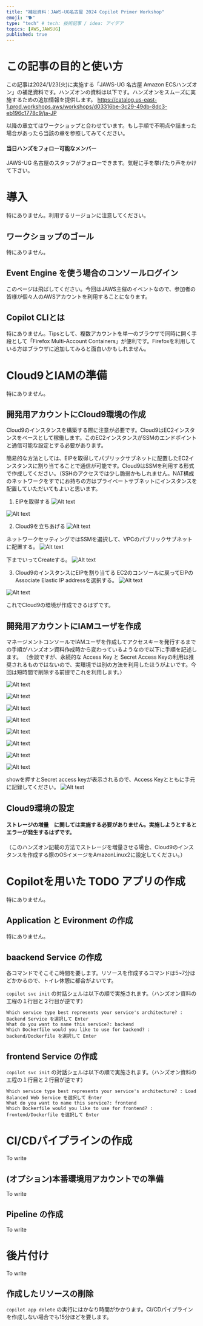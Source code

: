 ```yaml
---
title: "補足資料：JAWS-UG名古屋 2024 Copilot Primer Workshop"
emoji: "🐕"
type: "tech" # tech: 技術記事 / idea: アイデア
topics: [AWS,JAWSUG]
published: true
---
```


# この記事の目的と使い方
この記事は2024/1/23(火)に実施する「JAWS-UG 名古屋 Amazon ECSハンズオン」の補足資料です。ハンズオンの資料は以下です。ハンズオンをスムーズに実施するための追加情報を提供します。
https://catalog.us-east-1.prod.workshops.aws/workshops/d03316be-3c29-49db-8dc3-eb196c1778c9/ja-JP

以降の章立てはワークショップと合わせています。もし手順で不明点や詰まった場合があったら当該の章を参照してみてください。

#### 当日ハンズをフォロー可能なメンバー
JAWS-UG 名古屋のスタッフがフォローできます。気軽に手を挙げたり声をかけて下さい。

# 導入
特にありません。利用するリージョンに注意してください。

## ワークショップのゴール
特にありません。

## Event Engine を使う場合のコンソールログイン
このページは飛ばしてください。今回はJAWS主催のイベントなので、参加者の皆様が個々人のAWSアカウントを利用することになります。

## Copilot CLIとは
特にありません。Tipsとして、複数アカウントを単一のブラウザで同時に開く手段として「Firefox Multi-Account Containers」が便利です。Firefoxを利用している方はブラウザに追加してみると面白いかもしれません。

# Cloud9とIAMの準備
特にありません。
## 開発用アカウントにCloud9環境の作成
Cloud9のインスタンスを構築する際に注意が必要です。Cloud9はEC2インスタンスをベースとして稼働します。このEC2インスタンスがSSMのエンドポイントと通信可能な設定とする必要があります。

簡易的な方法としては、EIPを取得してパブリックサブネットに配置したEC2インスタンスに割り当てることで通信が可能です。Cloud9はSSMを利用する形式で作成してください。（SSHのアクセスでは少し脆弱かもしれません。NAT構成のネットワークをすでにお持ちの方はプライベートサブネットにインスタンスを配置していただいてもよいと思います。

1. EIPを取得する
![Alt text](/images/articles/jawsug-nagoya-copilotprimerworkshop-supplement/get-eip.png)

![Alt text](/images/articles/jawsug-nagoya-copilotprimerworkshop-supplement/allocate.png)

2. Cloud9を立ちあげる
![Alt text](/images/articles/jawsug-nagoya-copilotprimerworkshop-supplement/c9.png)

ネットワークセッティングではSSMを選択して、VPCのパブリックサブネットに配置する。
![Alt text](/images/articles/jawsug-nagoya-copilotprimerworkshop-supplement/c9nw.png)

下までいってCreateする。
![Alt text](/images/articles/jawsug-nagoya-copilotprimerworkshop-supplement/c9create.png)

3. Cloud9のインスタンスにEIPを割り当てる
EC2のコンソールに戻ってEIPのAssociate Elastic IP addressを選択する。
![Alt text](/images/articles/jawsug-nagoya-copilotprimerworkshop-supplement/eipalloc.png)

![Alt text](/images/articles/jawsug-nagoya-copilotprimerworkshop-supplement/associate.png)

これでCloud9の環境が作成できるはずです。

## 開発用アカウントにIAMユーザを作成
マネージメントコンソールでIAMユーザを作成してアクセスキーを発行するまでの手順がハンズオン資料作成時から変わっているようなので以下に手順を記述します。
（余談ですが、永続的な Access Key と Secret Access Keyの利用は推奨されるものではないので、実環境では別の方法を利用したほうがよいです。今回は短時間で削除する前提でこれを利用します。）
 
![Alt text](/images/articles/jawsug-nagoya-copilotprimerworkshop-supplement/create-iamuser.png)

![Alt text](/images/articles/jawsug-nagoya-copilotprimerworkshop-supplement/create-iamuser2.png)

![Alt text](/images/articles/jawsug-nagoya-copilotprimerworkshop-supplement/create-iamuser3.png)

![Alt text](/images/articles/jawsug-nagoya-copilotprimerworkshop-supplement/create-iamuser4.png)

![Alt text](/images/articles/jawsug-nagoya-copilotprimerworkshop-supplement/create-iamuser5.png)

![Alt text](/images/articles/jawsug-nagoya-copilotprimerworkshop-supplement/create-iamuser6.png)

![Alt text](/images/articles/jawsug-nagoya-copilotprimerworkshop-supplement/create-iamuser7.png)

![Alt text](/images/articles/jawsug-nagoya-copilotprimerworkshop-supplement/create-iamuser8.png)

showを押すとSecret access keyが表示されるので、Access Keyとともに手元に記録してください。
![Alt text](/images/articles/jawsug-nagoya-copilotprimerworkshop-supplement/create-iamuser9.png)

## Cloud9環境の設定
#### ストレージの増量　に関しては実施する必要がありません。実施しようとするとエラーが発生するはずです。
（このハンズオン記載の方法でストレージを増量させる場合、Cloud9のインスタンスを作成する際のOSイメージをAmazonLinux2に設定してください。）

# Copilotを用いた TODO アプリの作成
特にありません。
## Application と Evironment の作成
特にありません。
## baackend Service の作成
各コマンドでそこそこ時間を要します。リソースを作成するコマンドは5~7分ほどかかるので、トイレ休憩に都合がよいです。


``` copilot svc init ``` の対話シェルは以下の順で実施されます。（ハンズオン資料の工程の１行目と２行目が逆です）

``` 
Which service type best represents your service's architecture? : Backend Service を選択して Enter
What do you want to name this service?: backend
Which Dockerfile would you like to use for backend? : backend/Dockerfile を選択して Enter
```

## frontend Service の作成
``` copilot svc init ``` の対話シェルは以下の順で実施されます。（ハンズオン資料の工程の１行目と２行目が逆です）

``` 
Which service type best represents your service's architecture? : Load Balanced Web Service を選択して Enter
What do you want to name this service?: frontend
Which Dockerfile would you like to use for frontend? : frontend/Dockerfile を選択して Enter
```

# CI/CDパイプラインの作成
To write
## (オプション)本番環境用アカウントでの準備
To write
## Pipeline の作成
To write

# 後片付け
To write
## 作成したリソースの削除
``` copilot app delete ``` の実行にはかなり時間がかかります。CI/CDパイプラインを作成しない場合でも15分ほどを要します。